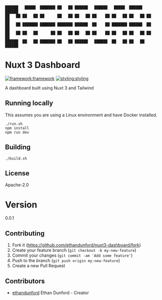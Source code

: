 ```
██████   █████  ███████ ██   ██ ██████   ██████   █████  ██████  ██████
██   ██ ██   ██ ██      ██   ██ ██   ██ ██    ██ ██   ██ ██   ██ ██   ██
██   ██ ███████ ███████ ███████ ██████  ██    ██ ███████ ██████  ██   ██
██   ██ ██   ██      ██ ██   ██ ██   ██ ██    ██ ██   ██ ██   ██ ██   ██
██████  ██   ██ ███████ ██   ██ ██████   ██████  ██   ██ ██   ██ ██████
```

# Nuxt 3 Dashboard

[![framework:framework](https://img.shields.io/badge/framework-nuxt3-green)]()
[![styling:styling](https://img.shields.io/badge/styling-tailwind-white)]()

A dashboard built using Nuxt 3 and Tailwind

## Running locally

This assumes you are using a Linux environment and have Docker installed.

```
./run.sh
npm install
npm run dev
```

## Building

```
./build.sh
```

## License

Apache-2.0

# Version

0.0.1

## Contributing

1. Fork it (<https://github.com/ethandunford/nuxt3-dashboard/fork>)
2. Create your feature branch (`git checkout -b my-new-feature`)
3. Commit your changes (`git commit -am 'Add some feature'`)
4. Push to the branch (`git push origin my-new-feature`)
5. Create a new Pull Request

## Contributors

- [ethandunford](https://github.com/ethandunford) Ethan Dunford - Creator
